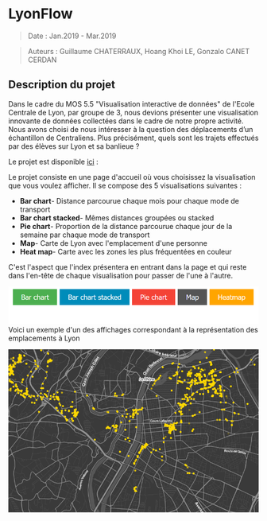 # LyonFlow

>Date : Jan.2019 - Mar.2019 

>Auteurs : Guillaume CHATERRAUX, Hoang Khoi LE, Gonzalo CANET CERDAN

## Description du projet

Dans le cadre du MOS 5.5 "Visualisation interactive de données" de l'Ecole Centrale de Lyon, par groupe de 3, nous devions présenter une visualisation innovante de données collectées dans le cadre de notre propre activité. Nous avons choisi de nous intéresser à la question des déplacements d’un échantillon de Centraliens. Plus précisément, quels sont les trajets effectués par des élèves sur Lyon et sa banlieue ?

Le projet est disponible [ici](https://gcharrea.github.io/LyonFlow/index) :

Le projet consiste en une page d'accueil où vous choisissez la visualisation que vous voulez afficher. Il se compose des 5 visualisations suivantes : 
* **Bar chart**- Distance parcourue chaque mois pour chaque mode de transport
* **Bar chart stacked**- Mêmes distances groupées ou stacked
* **Pie chart**- Proportion de la distance parcourue chaque jour de la semaine par chaque mode de transport
* **Map**- Carte de Lyon avec l'emplacement d'une personne
* **Heat map**- Carte avec les zones les plus fréquentées en couleur

C'est l'aspect que l'index présentera en entrant dans la page et qui reste dans l'en-tête de chaque visualisation pour passer de l'une à l'autre.

![Index](Index.PNG)
Voici un exemple d'un des affichages correspondant à la représentation des emplacements à Lyon

![Example of Map](map.PNG)





